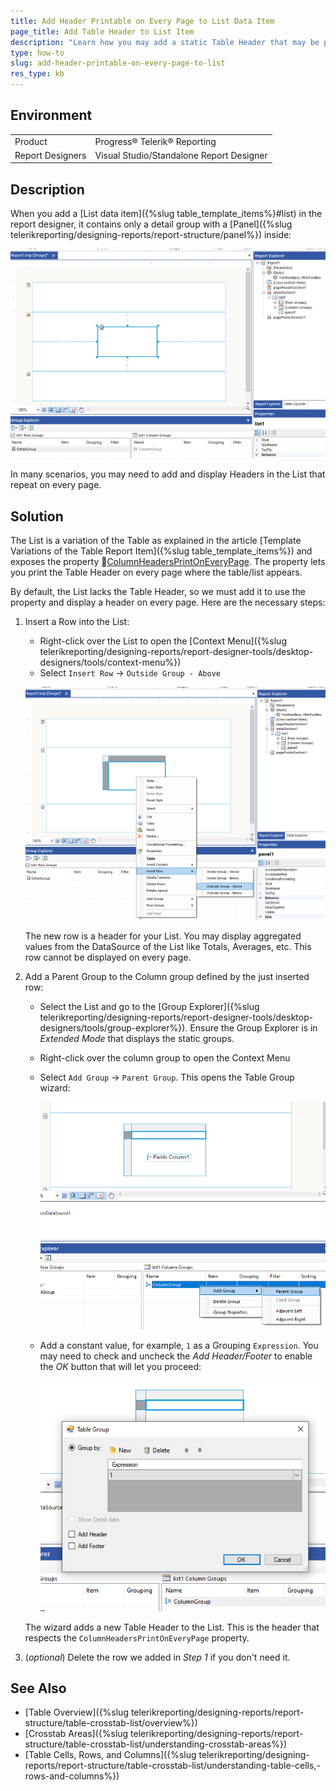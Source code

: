 ```yaml
---
title: Add Header Printable on Every Page to List Data Item
page_title: Add Table Header to List Item
description: "Learn how you may add a static Table Header that may be printed on every page to a List Data Item in Telerik Reporting."
type: how-to
slug: add-header-printable-on-every-page-to-list
res_type: kb
---
```


## Environment

<table>
	<tbody>
		<tr>
			<td>Product</td>
			<td>Progress® Telerik® Reporting</td>
		</tr>
		<tr>
			<td>Report Designers</td>
			<td>Visual Studio/Standalone Report Designer </td>
		</tr>
	</tbody>
</table>

## Description

When you add a [List data item]({%slug table_template_items%}#list) in the report designer, it contains only a detail group with a [Panel]({%slug telerikreporting/designing-reports/report-structure/panel%}) inside:

![List item when added to a new report in the Standalone Report Designer.](images/AddList.png)

In many scenarios, you may need to add and display Headers in the List that repeat on every page.

## Solution

The List is a variation of the Table as explained in the article [Template Variations of the Table Report Item]({%slug table_template_items%}) and exposes the property [ColumnHeadersPrintOnEveryPage](/api/telerik.reporting.table#Telerik_Reporting_Table_ColumnHeadersPrintOnEveryPage). The property lets you print the Table Header on every page where the table/list appears.

By default, the List lacks the Table Header, so we must add it to use the property and display a header on every page. Here are the necessary steps:

1. Insert a Row into the List:

	* Right-click over the List to open the [Context Menu]({%slug telerikreporting/designing-reports/report-designer-tools/desktop-designers/tools/context-menu%})
	* Select `Insert Row` -> `Outside Group - Above`

	![Insert a row to the List in the Standalone Report Designer.](images/AddRowToList.png)
	
	The new row is a header for your List. You may display aggregated values from the DataSource of the List like Totals, Averages, etc. This row cannot be displayed on every page.

1. Add a Parent Group to the Column group defined by the just inserted row:

	* Select the List and go to the [Group Explorer]({%slug telerikreporting/designing-reports/report-designer-tools/desktop-designers/tools/group-explorer%}). Ensure the Group Explorer is in _Extended Mode_ that displays the static groups.
	* Right-click over the column group to open the Context Menu
	* Select `Add Group` -> `Parent Group`. This opens the Table Group wizard:

		![Add Parent group to the Column Group of the List in the Standalone Report Designer.](images/AddParentColumnGroup.png)

	* Add a constant value, for example, `1` as a Grouping `Expression`. You may need to check and uncheck the _Add Header/Footer_ to enable the _OK_ button that will let you proceed:

		![Configure the static Table Group of the List in the Standalone Report Designer.](images/SetParentColumnGroup.png)

	The wizard adds a new Table Header to the List. This is the header that respects the `ColumnHeadersPrintOnEveryPage` property.

1. (_optional_) Delete the row we added in _Step 1_ if you don't need it.

## See Also

* [Table Overview]({%slug telerikreporting/designing-reports/report-structure/table-crosstab-list/overview%})
* [Crosstab Areas]({%slug telerikreporting/designing-reports/report-structure/table-crosstab-list/understanding-crosstab-areas%})
* [Table Cells, Rows, and Columns]({%slug telerikreporting/designing-reports/report-structure/table-crosstab-list/understanding-table-cells,-rows-and-columns%})

